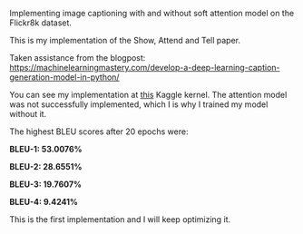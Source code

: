 Implementing image captioning with and without soft attention model on the Flickr8k dataset. 

This is my implementation of the Show, Attend and Tell paper.

Taken assistance from the blogpost: https://machinelearningmastery.com/develop-a-deep-learning-caption-generation-model-in-python/


You can see my implementation at [this](https://www.kaggle.com/blackcanary/image-caption-flicker8k) Kaggle kernel. The attention model was not successfully implemented, which I is why I trained my model without it.

The highest BLEU scores after 20 epochs were:

**BLEU-1:   53.0076%**

**BLEU-2:   28.6551%**

**BLEU-3:   19.7607%**

**BLEU-4:    9.4241%**


This is the first implementation and I will keep optimizing it.
